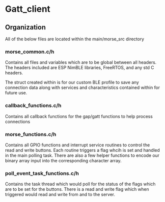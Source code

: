 # Gatt_client

## Organization

All of the below files are located within the main/morse_src directory 

### morse_common.c/h
Contains all files and variables which are to be global between all headers. The headers included are ESP NimBLE libraries, FreeRTOS, and any std C headers. 

The struct created within is for our custom BLE profile to save any connection data along with services and characteristics contained within for future use.

### callback_functions.c/h
Contains all callback functions for the gap/gatt functions to help process connections 

### morse_functions.c/h
Contains all GPIO functions and interrupt service routines to control the read and write buttons. Each routine triggers a flag whcih is set and handled in the main polling task. There are also a few helper functions to encode our binary array input into the corresponding character array.

### poll_event_task_functions.c/h
Contains the task thread which would poll for the status of the flags which are to be set for the buttons. There is a read and write flag which when triggered would read and write from and to the server.

